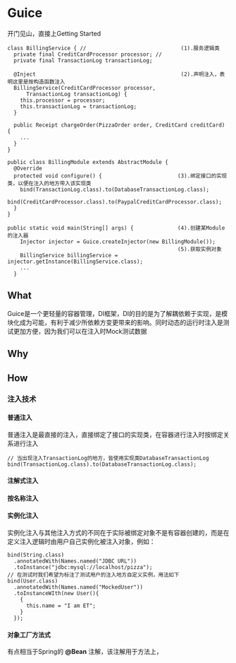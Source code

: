 


# Guice
开门见山，直接上Getting Started 
```
class BillingService { //                              (1).服务逻辑类
  private final CreditCardProcessor processor; //      
  private final TransactionLog transactionLog;

  @Inject                                              (2).声明注入，表明这里是按构造函数注入
  BillingService(CreditCardProcessor processor, 
      TransactionLog transactionLog) {
    this.processor = processor;
    this.transactionLog = transactionLog;
  }

  public Receipt chargeOrder(PizzaOrder order, CreditCard creditCard) {
    ...
  }
}

public class BillingModule extends AbstractModule {
  @Override 
  protected void configure() {                        (3).绑定接口的实现类，以便在注入的地方带入该实现类
    bind(TransactionLog.class).to(DatabaseTransactionLog.class);
    bind(CreditCardProcessor.class).to(PaypalCreditCardProcessor.class);
  }
}

public static void main(String[] args) {              (4).创建某Module的注入器
    Injector injector = Guice.createInjector(new BillingModule());
                                                      (5).获取实例对象
    BillingService billingService = injector.getInstance(BillingService.class);
    ...
  }

```


## What



Guice是一个更轻量的容器管理，DI框架，DI的目的是为了解耦依赖于实现，是模块化成为可能，有利于减少所依赖方变更带来的影响。同时动态的运行时注入是测试更加方便，因为我们可以在注入时Mock测试数据

## Why


## How

### 注入技术

#### 普通注入
普通注入是最直接的注入，直接绑定了接口的实现类，在容器进行注入时按绑定关系进行注入
```
// 当出现注入TransactionLog的地方，皆使用实现类DatabaseTransactionLog
bind(TransactionLog.class).to(DatabaseTransactionLog.class);
```

#### 注解式注入

#### 按名称注入

#### 实例化注入
  实例化注入与其他注入方式的不同在于实际被绑定对象不是有容器创建的，而是在定义注入逻辑时由用户自己实例化被注入对象，例如：
```
bind(String.class)
  .annotatedWith(Names.named("JDBC URL"))
  .toInstance("jdbc:mysql://localhost/pizza");
// 在测试时我们希望为标注了测试用户的注入地方自定义实例，用法如下
bind(User.class)
  .annotatedWith(Names.named("MockedUser"))
  .toInstanceWIth(new User(){
    {
      this.name = "I am ET";
    }
  });
```

#### 对象工厂方法式
有点相当于Spring的 **@Bean** 注解，该注解用于方法上，











